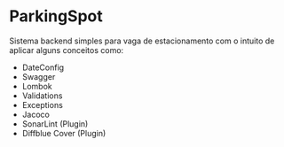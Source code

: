 # ParkingSpot

Sistema backend simples para vaga de estacionamento com o intuito de aplicar alguns conceitos como:

- DateConfig
- Swagger
- Lombok
- Validations
- Exceptions
- Jacoco
- SonarLint (Plugin)
- Diffblue Cover (Plugin)
